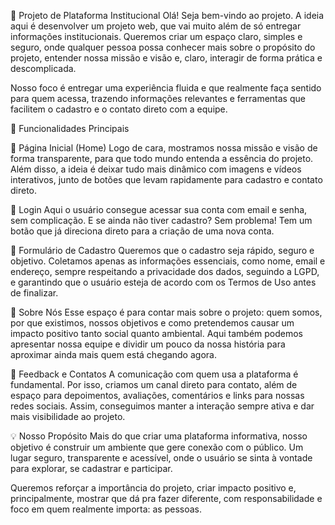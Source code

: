 🌱 Projeto de Plataforma Institucional
Olá! Seja bem-vindo ao projeto. A ideia aqui é desenvolver um projeto web, que vai muito além de só entregar informações institucionais. Queremos criar um espaço claro, simples e seguro, onde qualquer pessoa possa conhecer mais sobre o propósito do projeto, entender nossa missão e visão e, claro, interagir de forma prática e descomplicada.

Nosso foco é entregar uma experiência fluida e que realmente faça sentido para quem acessa, trazendo informações relevantes e ferramentas que facilitem o cadastro e o contato direto com a equipe.

🚀 Funcionalidades Principais

🔹 Página Inicial (Home)
Logo de cara, mostramos nossa missão e visão de forma transparente, para que todo mundo entenda a essência do projeto. Além disso, a ideia é deixar tudo mais dinâmico com imagens e vídeos interativos, junto de botões que levam rapidamente para cadastro e contato direto.

🔹 Login
Aqui o usuário consegue acessar sua conta com email e senha, sem complicação. E se ainda não tiver cadastro? Sem problema! Tem um botão que já direciona direto para a criação de uma nova conta.

🔹 Formulário de Cadastro
Queremos que o cadastro seja rápido, seguro e objetivo. Coletamos apenas as informações essenciais, como nome, email e endereço, sempre respeitando a privacidade dos dados, seguindo a LGPD, e garantindo que o usuário esteja de acordo com os Termos de Uso antes de finalizar.

🔹 Sobre Nós
Esse espaço é para contar mais sobre o projeto: quem somos, por que existimos, nossos objetivos e como pretendemos causar um impacto positivo tanto social quanto ambiental. Aqui também podemos apresentar nossa equipe e dividir um pouco da nossa história para aproximar ainda mais quem está chegando agora.

🔹 Feedback e Contatos
A comunicação com quem usa a plataforma é fundamental. Por isso, criamos um canal direto para contato, além de espaço para depoimentos, avaliações, comentários e links para nossas redes sociais. Assim, conseguimos manter a interação sempre ativa e dar mais visibilidade ao projeto.

💡 Nosso Propósito
Mais do que criar uma plataforma informativa, nosso objetivo é construir um ambiente que gere conexão com o público. Um lugar seguro, transparente e acessível, onde o usuário se sinta à vontade para explorar, se cadastrar e participar.

Queremos reforçar a importância do projeto, criar impacto positivo e, principalmente, mostrar que dá pra fazer diferente, com responsabilidade e foco em quem realmente importa: as pessoas.
